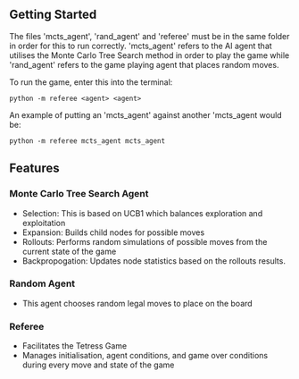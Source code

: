 ## Getting Started

The files 'mcts_agent', 'rand_agent' and 'referee' must be in the same folder in order for this to run correctly. 'mcts_agent' refers to the AI agent that utilises the Monte Carlo Tree Search method in order to play the game while 'rand_agent' refers to the game playing agent that places random moves.

To run the game, enter this into the terminal:

```
python -m referee <agent> <agent>
```

An example of putting an 'mcts_agent' against another 'mcts_agent would be:

```
python -m referee mcts_agent mcts_agent 
```

## Features

### Monte Carlo Tree Search Agent
- Selection: This is based on UCB1 which balances exploration and exploitation
- Expansion: Builds child nodes for possible moves
- Rollouts: Performs random simulations of possible moves from the current state of the game
- Backpropogation: Updates node statistics based on the rollouts results.

### Random Agent
- This agent chooses random legal moves to place on the board

### Referee
- Facilitates the Tetress Game
- Manages initialisation, agent conditions, and game over conditions during every move and state of the game
